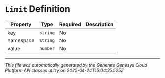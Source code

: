 # `Limit` Definition

| Property | Type | Required | Description |
|----------|------|----------|-------------|
| key | `string` | No |  |
| namespace | `string` | No |  |
| value | `number` | No |  |

---

*This file was automatically generated by the Generate Genesys Cloud Platform API classes utility on 2025-04-24T15:04:25.525Z*